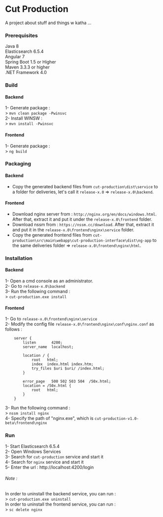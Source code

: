 # Cut Production

A project about stuff and things w katha ...

### Prerequisites

 Java 8 <br/>
 Elasticsearch 6.5.4 <br/>
 Angular 7 <br/>
 Spring Boot 1.5 or Higher <br/>
 Maven 3.3.3 or higher <br/>
 .NET Framework 4.0 <br/>

### Build
#### Backend
1- Generate package : <br/>
    > `mvn clean package -Pwinsvc` <br/>
2- Install WINSW : <br/>
    > `mvn install -Pwinsvc`

#### Frontend
1- Generate package : <br/>
    > `ng build`

### Packaging
#### Backend
- Copy the generated backend files from `cut-production\dist\service` to a folder for deliveries, let's call it `release-x.0` => `release-x.0\backend`.
#### Frontend
- Download nginx server from : `http://nginx.org/en/docs/windows.html`. After that, extract it and put it under the `release-x.0\frontend` folder. <br/>
- Download nssm from : `https://nssm.cc/download`. After that, extract it and put it in the `release-x.0\frontend\nginx\service` folder. <br/>
- Copy the generated frontend files from `cut-production\src\main\webapp\cut-production-interface\dist\ng-app` to the same deliveries folder => `release-x.0\frontend\nginx\html`. <br/>

### Installation
#### Backend
1- Open a cmd console as an administrator. <br/>
2- Go to `release-x.0\backend` <br/>
3- Run the following command : <br/>
    > `cut-production.exe install`

#### Frontend
1- Go to `release-x.0\frontend\nginx\service` <br/>
2- Modify the config file `release-x.0\frontend\nginx\conf\nginx.conf` as follows : <br/>
```
	server {
        listen       4200;
        server_name  localhost;

        location / {
            root   html;
            index  index.html index.htm;
			try_files $uri $uri/ /index.html;
        }

        error_page   500 502 503 504  /50x.html;
        location = /50x.html {
            root   html;
        }
    }
```
3- Run the following command : <br/>
    > `nssm install nginx` <br/>
4- Specify the path of "nginx.exe", which is `cut-production-v1.0-beta\frontend\nginx`

### Run
1- Start Elasticsearch 6.5.4 <br/>
2- Open Windows Services <br/>
3- Search for `cut-production` service and start it <br/>
4- Search for `nginx` service and start it <br/>
5- Enter the url : http://localhost:4200/login

###### Note :
In order to uninstall the backend service, you can run : <br/>
    > `cut-production.exe uninstall` <br/>
In order to uninstall the frontend service, you can run : <br/>
    > `sc delete nginx` <br/>
